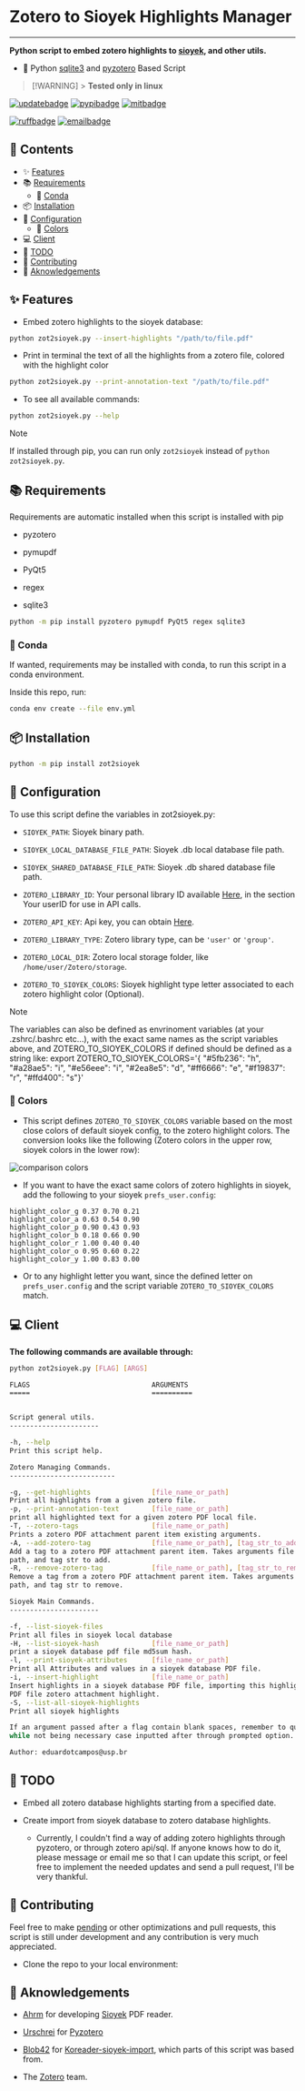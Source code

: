 # Zotero to Sioyek Highlights Manager

---

**Python script to embed zotero highlights to [sioyek](https://github.com/ahrm/sioyek), and other utils.**

- 🐍 Python [sqlite3](https://docs.python.org/3/library/sqlite3.html) and [pyzotero](https://github.com/urschrei/pyzotero) Based Script

> [!WARNING] > **Tested only in linux**

[![updatebadge]][update] [![pypibadge]][pypi] [![mitbadge]][license]

[![ruffbadge]][ruff] [![emailbadge]][email]

[update]: https://github.com/eduardotlc/zot2sioyek/commits/master/
[updatebadge]: https://img.shields.io/badge/Updated-August_2024-93ddfb?style=for-the-badge&logo=googlecalendar
[license]: https://opensource.org/licenses/mit
[pypi]: https://pypi.org/project/zot2sioyek/
[ruff]: https://github.com/astral-sh/ruff
[pypibadge]: https://img.shields.io/pypi/v/zot2sioyek.svg?logo=python&logoColor=yellow&color=7e7edd&style=for-the-badge
[email]: mailto:eduardotcampos@usp.br
[emailbadge]: https://img.shields.io/badge/Email-7e7edd?style=for-the-badge&logo=gmail
[mitbadge]: https://img.shields.io/badge/License-MIT-9aefea?style=for-the-badge&logo=gitbook
[ruffbadge]: https://img.shields.io/badge/Ruff-4a4a4a?style=for-the-badge&logo=ruff

## 📖 Contents

- ✨ [Features](#-features)
- 📚 [Requirements](#-requirements)
  - 🐍 [Conda](#-conda)
- 📦 [Installation](#-installation)
- 🔧 [Configuration](#-configuration)
  - 🎨 [Colors](#-colors)
- 💻 [Client](#-client)
- 📝 [TODO](#-todo)
- 🤝 [Contributing](#-contributing)
- 💓 [Aknowledgements](#-aknowledgements)

## ✨ Features

- Embed zotero highlights to the sioyek database:

```bash
python zot2sioyek.py --insert-highlights "/path/to/file.pdf"
```

- Print in terminal the text of all the highlights from a zotero file, colored with the highlight
  color

```bash
python zot2sioyek.py --print-annotation-text "/path/to/file.pdf"
```

- To see all available commands:

```bash
python zot2sioyek.py --help
```

> [!NOTE]
> If installed through pip, you can run only `zot2sioyek` instead of `python zot2sioyek.py`.

## 📚 Requirements

Requirements are automatic installed when this script is installed with pip

- pyzotero

- pymupdf

- PyQt5

- regex

- sqlite3

```bash
python -m pip install pyzotero pymupdf PyQt5 regex sqlite3
```

### 🐍 Conda

If wanted, requirements may be installed with conda, to run this script in a conda environment.

Inside this repo, run:

```bash
conda env create --file env.yml
```

## 📦 Installation

```bash
python -m pip install zot2sioyek
```

## 🔧 Configuration

To use this script define the variables in zot2sioyek.py:

- `SIOYEK_PATH`: Sioyek binary path.

- `SIOYEK_LOCAL_DATABASE_FILE_PATH`: Sioyek .db local database file path.

- `SIOYEK_SHARED_DATABASE_FILE_PATH`: Sioyek .db shared database file path.

- `ZOTERO_LIBRARY_ID`: Your personal library ID available [Here](https://www.zotero.org/settings/keys),
  in the section Your userID for use in API calls.

- `ZOTERO_API_KEY`: Api key, you can obtain [Here](https://www.zotero.org/settings/keys/new).

- `ZOTERO_LIBRARY_TYPE`: Zotero library type, can be `'user'` or `'group'`.

- `ZOTERO_LOCAL_DIR`: Zotero local storage folder, like `/home/user/Zotero/storage`.

- `ZOTERO_TO_SIOYEK_COLORS`: Sioyek highlight type letter associated to each zotero highlight color
  (Optional).

> [!NOTE]
> The variables can also be defined as envrinoment variables (at your .zshrc/.bashrc etc...), with
> the exact same names as the script variables above, and ZOTERO_TO_SIOYEK_COLORS if defined should
> be defined as a string like:
> export ZOTERO_TO_SIOYEK_COLORS='{ "#5fb236": "h", "#a28ae5": "i", "#e56eee": "i", "#2ea8e5": "d", "#ff6666": "e", "#f19837": "r", "#ffd400": "s"}'

### 🎨 Colors

- This script defines `ZOTERO_TO_SIOYEK_COLORS` variable based on the most close colors of default
  sioyek config, to the zotero highlight colors. The conversion looks like the following (Zotero
  colors in the upper row, sioyek colors in the lower row):

![comparison colors](/images/coparison_colors.png)

- If you want to have the exact same colors of zotero highlights in sioyek, add the following to
  your sioyek `prefs_user.config`:

```
highlight_color_g 0.37 0.70 0.21
highlight_color_a 0.63 0.54 0.90
highlight_color_p 0.90 0.43 0.93
highlight_color_b 0.18 0.66 0.90
highlight_color_r 1.00 0.40 0.40
highlight_color_o 0.95 0.60 0.22
highlight_color_y 1.00 0.83 0.00
```

- Or to any highlight letter you want, since the defined letter on `prefs_user.config` and the script
  variable `ZOTERO_TO_SIOYEK_COLORS` match.

## 💻 Client

**The following commands are available through:**

```bash
python zot2sioyek.py [FLAG] [ARGS]
```

```bash
FLAGS                              ARGUMENTS
=====                              ==========


Script general utils.
----------------------

-h, --help
Print this script help.

Zotero Managing Commands.
--------------------------

-g, --get-highlights               [file_name_or_path]
Print all highlights from a given zotero file.
-p, --print-annotation-text        [file_name_or_path]
print all highlighted text for a given zotero PDF local file.
-T, --zotero-tags                  [file_name_or_path]
Prints a zotero PDF attachment parent item existing arguments.
-A, --add-zotero-tag               [file_name_or_path], [tag_str_to_add]
Add a tag to a zotero PDF attachment parent item. Takes arguments file name or
path, and tag str to add.
-R, --remove-zotero-tag            [file_name_or_path], [tag_str_to_remove]
Remove a tag from a zotero PDF attachment parent item. Takes arguments file name or
path, and tag str to remove.

Sioyek Main Commands.
----------------------

-f, --list-sioyek-files
Print all files in sioyek local database
-H, --list-sioyek-hash             [file_name_or_path]
print a sioyek database pdf file md5sum hash.
-l, --print-sioyek-attributes      [file_name_or_path]
Print all Attributes and values in a sioyek database PDF file.
-i, --insert-highlight             [file_name_or_path]
Insert highlights in a sioyek database PDF file, importing this highlights from this
PDF file zotero attachment highlight.
-S, --list-all-sioyek-highlights
Print all sioyek highlights

If an argument passed after a flag contain blank spaces, remember to quote wrap it,
while not being necessary case inputted after through prompted option.

Author: eduardotcampos@usp.br
```

## 📝 TODO

- Embed all zotero database highlights starting from a specified date.

- Create import from sioyek database to zotero database highlights.

  - Currently, I couldn't find a way of adding zotero highlights through pyzotero, or through
    zotero api/sql. If anyone knows how to do it, please message or email me so that I can update
    this script, or feel free to implement the needed updates and send a pull request, I'll be
    very thankful.

## 🤝 Contributing

Feel free to make [pending](#-todo) or other optimizations and pull requests, this script is
still under development and any contribution is very much appreciated.

- Clone the repo to your local environment:

## 💓 Aknowledgements

- [Ahrm](https://github.com/ahrm) for developing [Sioyek](https://github.com/ahrm/sioyek) PDF reader.

- [Urschrei](https://github.com/urschrei) for [Pyzotero](https://github.com/urschrei/pyzotero)

- [Blob42](https://github.com/blob42) for [Koreader-sioyek-import](https://github.com/blob42/koreader-sioyek-import),
  which parts of this script was based from.

- The [Zotero](https://www.zotero.org/) team.
